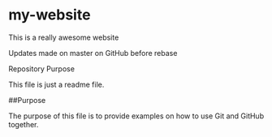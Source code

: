 # my-website

This is a really awesome website

Updates made on master on GitHub before rebase

Repository Purpose

This file is just a readme file.

##Purpose

The purpose of this file is to provide examples
on how to use Git and GitHub together.
